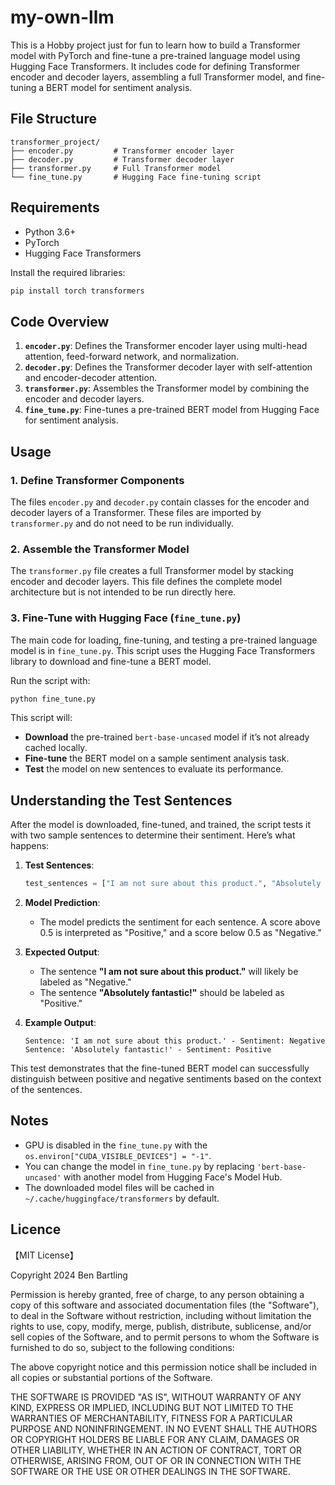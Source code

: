 # my-own-llm

This is a Hobby project just for fun to learn how to build a Transformer model with PyTorch and fine-tune a pre-trained language model using Hugging Face Transformers. It includes code for defining Transformer encoder and decoder layers, assembling a full Transformer model, and fine-tuning a BERT model for sentiment analysis.

## File Structure

```plaintext
transformer_project/
├── encoder.py         # Transformer encoder layer
├── decoder.py         # Transformer decoder layer
├── transformer.py     # Full Transformer model
└── fine_tune.py       # Hugging Face fine-tuning script
```

## Requirements

- Python 3.6+
- PyTorch
- Hugging Face Transformers

Install the required libraries:

```bash
pip install torch transformers
```

## Code Overview

1. **`encoder.py`**: Defines the Transformer encoder layer using multi-head attention, feed-forward network, and normalization.
2. **`decoder.py`**: Defines the Transformer decoder layer with self-attention and encoder-decoder attention.
3. **`transformer.py`**: Assembles the Transformer model by combining the encoder and decoder layers.
4. **`fine_tune.py`**: Fine-tunes a pre-trained BERT model from Hugging Face for sentiment analysis.

## Usage

### 1. Define Transformer Components

The files `encoder.py` and `decoder.py` contain classes for the encoder and decoder layers of a Transformer. These files are imported by `transformer.py` and do not need to be run individually.

### 2. Assemble the Transformer Model

The `transformer.py` file creates a full Transformer model by stacking encoder and decoder layers. This file defines the complete model architecture but is not intended to be run directly here.

### 3. Fine-Tune with Hugging Face (`fine_tune.py`)

The main code for loading, fine-tuning, and testing a pre-trained language model is in `fine_tune.py`. This script uses the Hugging Face Transformers library to download and fine-tune a BERT model.

Run the script with:

```bash
python fine_tune.py
```

This script will:
- **Download** the pre-trained `bert-base-uncased` model if it’s not already cached locally.
- **Fine-tune** the BERT model on a sample sentiment analysis task.
- **Test** the model on new sentences to evaluate its performance.

## Understanding the Test Sentences

After the model is downloaded, fine-tuned, and trained, the script tests it with two sample sentences to determine their sentiment. Here’s what happens:

1. **Test Sentences**:
   ```python
   test_sentences = ["I am not sure about this product.", "Absolutely fantastic!"]
   ```
   
2. **Model Prediction**:
   - The model predicts the sentiment for each sentence. A score above 0.5 is interpreted as "Positive," and a score below 0.5 as "Negative."
   
3. **Expected Output**:
   - The sentence **"I am not sure about this product."** will likely be labeled as "Negative."
   - The sentence **"Absolutely fantastic!"** should be labeled as "Positive."

4. **Example Output**:
   ```plaintext
   Sentence: 'I am not sure about this product.' - Sentiment: Negative
   Sentence: 'Absolutely fantastic!' - Sentiment: Positive
   ```

This test demonstrates that the fine-tuned BERT model can successfully distinguish between positive and negative sentiments based on the context of the sentences.


## Notes

- GPU is disabled in the `fine_tune.py` with the `os.environ["CUDA_VISIBLE_DEVICES"] = "-1"`.
- You can change the model in `fine_tune.py` by replacing `'bert-base-uncased'` with another model from Hugging Face's Model Hub.
- The downloaded model files will be cached in `~/.cache/huggingface/transformers` by default.


## Licence

【MIT License】

Copyright 2024 Ben Bartling

Permission is hereby granted, free of charge, to any person obtaining a copy of this software and associated documentation files (the "Software"), to deal in the Software without restriction, including without limitation the rights to use, copy, modify, merge, publish, distribute, sublicense, and/or sell copies of the Software, and to permit persons to whom the Software is furnished to do so, subject to the following conditions:

The above copyright notice and this permission notice shall be included in all copies or substantial portions of the Software.

THE SOFTWARE IS PROVIDED "AS IS", WITHOUT WARRANTY OF ANY KIND, EXPRESS OR IMPLIED, INCLUDING BUT NOT LIMITED TO THE WARRANTIES OF MERCHANTABILITY, FITNESS FOR A PARTICULAR PURPOSE AND NONINFRINGEMENT. IN NO EVENT SHALL THE AUTHORS OR COPYRIGHT HOLDERS BE LIABLE FOR ANY CLAIM, DAMAGES OR OTHER LIABILITY, WHETHER IN AN ACTION OF CONTRACT, TORT OR OTHERWISE, ARISING FROM, OUT OF OR IN CONNECTION WITH THE SOFTWARE OR THE USE OR OTHER DEALINGS IN THE SOFTWARE.
